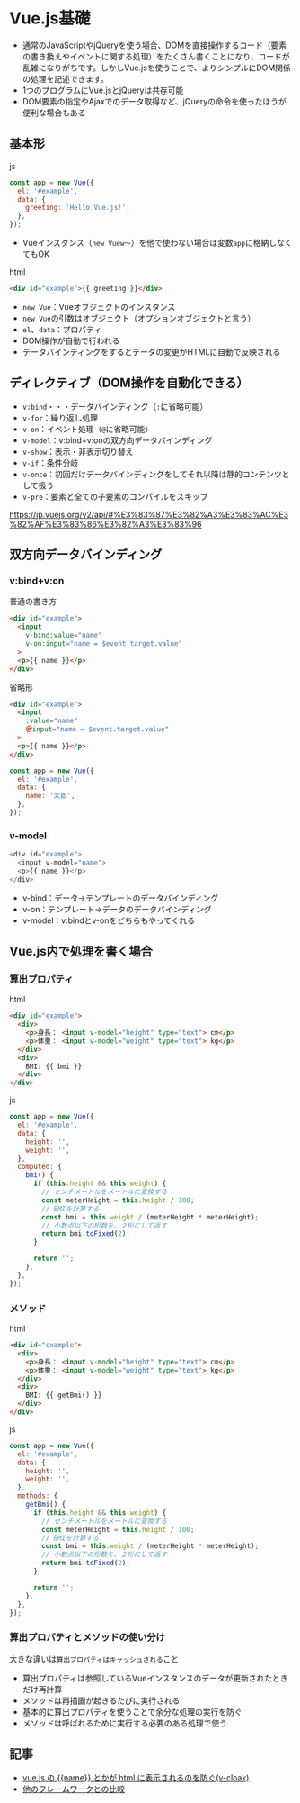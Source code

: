 # Vue.js基礎

- 通常のJavaScriptやjQueryを使う場合、DOMを直接操作するコード（要素の書き換えやイベントに関する処理）をたくさん書くことになり、コードが乱雑になりがちです。しかしVue.jsを使うことで、よりシンプルにDOM関係の処理を記述できます。
- 1つのプログラムにVue.jsとjQueryは共存可能
- DOM要素の指定やAjaxでのデータ取得など、jQueryの命令を使ったほうが便利な場合もある

## 基本形
js
```js
const app = new Vue({
  el: '#example',
  data: {
    greeting: 'Hello Vue.js!',
  },
});
```
- Vueインスタンス（`new Vuew〜`）を他で使わない場合は変数`app`に格納しなくてもOK

html
```html
<div id="example">{{ greeting }}</div>
```

- `new Vue`：Vueオブジェクトのインスタンス
- `new Vue`の引数はオブジェクト（オプションオブジェクトと言う）
- `el`、`data`：プロパティ
- DOM操作が自動で行われる
- データバインディングをするとデータの変更がHTMLに自動で反映される

## ディレクティブ（DOM操作を自動化できる）
- `v:bind`・・・データバインディング（`:`に省略可能）
- `v-for`：繰り返し処理
- `v-on`：イベント処理（`@`に省略可能）
- `v-model`：v:bind+v:onの双方向データバインディング
- `v-show`：表示・非表示切り替え
- `v-if`：条件分岐
- `v-once`：初回だけデータバインディングをしてそれ以降は静的コンテンツとして扱う
- `v-pre`：要素と全ての子要素のコンパイルをスキップ

https://jp.vuejs.org/v2/api/#%E3%83%87%E3%82%A3%E3%83%AC%E3%82%AF%E3%83%86%E3%82%A3%E3%83%96

## 双方向データバインディング
### v:bind+v:on
普通の書き方
```html
<div id="example">
  <input
    v-bind:value="name"
    v-on:input="name = $event.target.value"
  >
  <p>{{ name }}</p>
</div>
```
省略形
```html
<div id="example">
  <input
    :value="name"
    ＠input="name = $event.target.value"
  >
  <p>{{ name }}</p>
</div>
```

```js
const app = new Vue({
  el: '#example',
  data: {
    name: '太郎',
  },
});
```

### v-model
```js
<div id="example">
  <input v-model="name">
  <p>{{ name }}</p>
</div>
```

- v-bind：データ→テンプレートのデータバインディング
- v-on：テンプレート→データのデータバインディング
- v-model：v:bindとv-onをどちらもやってくれる

## Vue.js内で処理を書く場合
### 算出プロパティ
html 
```html
<div id="example">
  <div>
    <p>身長： <input v-model="height" type="text"> cm</p>
    <p>体重： <input v-model="weight" type="text"> kg</p>
  </div>
  <div>
    BMI: {{ bmi }}
  </div>
</div>
```
js
```js
const app = new Vue({
  el: '#example',
  data: {
    height: '',
    weight: '',
  },
  computed: {
    bmi() {
      if (this.height && this.weight) {
        // センチメートルをメートルに変換する
        const meterHeight = this.height / 100;
        // BMIを計算する
        const bmi = this.weight / (meterHeight * meterHeight);
        // 小数点以下の桁数を、２桁にして返す
        return bmi.toFixed(2);
      }

      return '';
    },
  },
});
```

### メソッド
html 
```html
<div id="example">
  <div>
    <p>身長： <input v-model="height" type="text"> cm</p>
    <p>体重： <input v-model="weight" type="text"> kg</p>
  </div>
  <div>
    BMI: {{ getBmi() }}
  </div>
</div>
```
js
```js
const app = new Vue({
  el: '#example',
  data: {
    height: '',
    weight: '',
  },
  methods: {
    getBmi() {
      if (this.height && this.weight) {
        // センチメートルをメートルに変換する
        const meterHeight = this.height / 100;
        // BMIを計算する
        const bmi = this.weight / (meterHeight * meterHeight);
        // 小数点以下の桁数を、２桁にして返す
        return bmi.toFixed(2);
      }

      return '';
    },
  },
});
```
### 算出プロパティとメソッドの使い分け
大きな違いは`算出プロパティはキャッシュされる`こと

- 算出プロパティは参照しているVueインスタンスのデータが更新されたときだけ再計算
- メソッドは再描画が起きるたびに実行される
- 基本的に算出プロパティを使うことで余分な処理の実行を防ぐ
- メソッドは呼ばれるために実行する必要のある処理で使う

## 記事
- [vue.js の {{name}} とかが html に表示されるのを防ぐ(v-cloak)](https://qiita.com/macoshita/items/630e6bf1b6fa068790a3)
- [他のフレームワークとの比較](https://jp.vuejs.org/v2/guide/comparison.html)